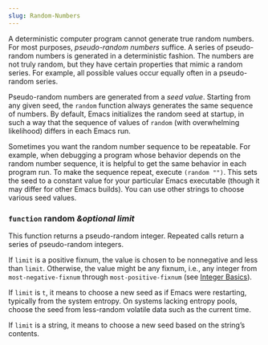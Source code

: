 ```yaml
---
slug: Random-Numbers
---
```


A deterministic computer program cannot generate true random numbers. For most purposes, *pseudo-random numbers* suffice. A series of pseudo-random numbers is generated in a deterministic fashion. The numbers are not truly random, but they have certain properties that mimic a random series. For example, all possible values occur equally often in a pseudo-random series.

Pseudo-random numbers are generated from a *seed value*. Starting from any given seed, the `random` function always generates the same sequence of numbers. By default, Emacs initializes the random seed at startup, in such a way that the sequence of values of `random` (with overwhelming likelihood) differs in each Emacs run.

Sometimes you want the random number sequence to be repeatable. For example, when debugging a program whose behavior depends on the random number sequence, it is helpful to get the same behavior in each program run. To make the sequence repeat, execute `(random "")`. This sets the seed to a constant value for your particular Emacs executable (though it may differ for other Emacs builds). You can use other strings to choose various seed values.

### <span className="tag function">`function`</span> **random** *\&optional limit*

This function returns a pseudo-random integer. Repeated calls return a series of pseudo-random integers.

If `limit` is a positive fixnum, the value is chosen to be nonnegative and less than `limit`. Otherwise, the value might be any fixnum, i.e., any integer from `most-negative-fixnum` through `most-positive-fixnum` (see [Integer Basics](/docs/elisp/Integer-Basics)).

If `limit` is `t`, it means to choose a new seed as if Emacs were restarting, typically from the system entropy. On systems lacking entropy pools, choose the seed from less-random volatile data such as the current time.

If `limit` is a string, it means to choose a new seed based on the string’s contents.
